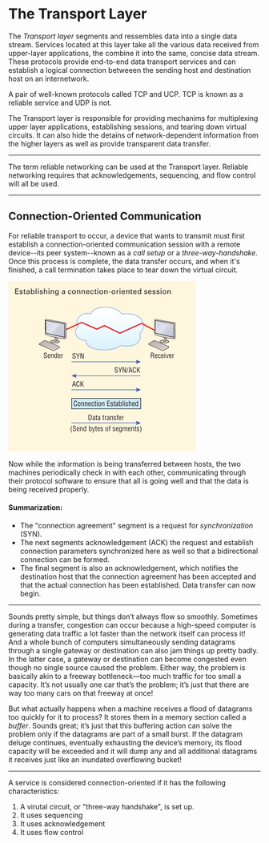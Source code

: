 # The Transport Layer

The *Transport layer* segments and ressembles data into a single data stream. Services located at this layer take all the various data received from upper-layer applications, the combine it into the same, concise data stream. These protocols provide end-to-end data transport services and can establish a logical connection betweeen the sending host and destination host on an internetwork.

A pair of well-known protocols called TCP and UCP. TCP is known as a reliable service and UDP is not.

The Transport layer is responsible for providing mechanims for multiplexing upper layer applications, establishing sessions, and tearing down virtual circuits. It can also hide the detains of network-dependent information from the higher layers as well as provide transparent data transfer.

----------

The term reliable networking can be used at the Transport layer. Reliable networking requires that acknowledgements, sequencing, and flow control will all be used.

----------


## Connection-Oriented Communication

For reliable transport to occur, a device that wants to transmit must first establish a connection-oriented communication session with a remote device--its peer system--known as a *call setup* or a *three-way-handshake*. Once this process is complete, the data transfer occurs, and when it's finished, a call termination takes place to tear down the virtual circuit.

![osi 10](../../assets/110-osi.png)

Now while the information is being transferred between hosts, the two machines periodically check in with each other, communicating through their protocol software to ensure that all is going well and that the data is being received properly.

#### Summarization:

- The "connection agreement" segment is a request for *synchronization* (SYN).
- The next segments acknowledgement (ACK) the request and establish connection parameters synchronized here as well so that a bidirectional connection can be formed.
- The final segment is also an acknowledgement, which notifies the destination host that the connection agreement has been accepted and that the actual connection has been established. Data transfer can now begin.

----------

Sounds pretty simple, but things don’t always flow so smoothly. Sometimes during a transfer, congestion can occur because a high-speed computer is generating data traffic a lot faster than the network itself can process it! And a whole bunch of computers simultaneously sending datagrams through a single gateway or destination can also jam things up pretty badly. In the latter case, a gateway or destination  can become congested even though no single source caused the problem. Either way, the problem is basically akin to a freeway bottleneck—too much traffic for too small a capacity. It’s not usually one car that’s the problem; it’s just that there are way too many cars on that freeway at once!


But what actually happens when a machine receives a flood of datagrams  too quickly for it to process? It stores them in a memory section  called a *buffer*. Sounds great; it’s just that this buffering action  can solve the problem only if the datagrams are part of a small burst. If the datagram deluge continues, eventually exhausting the device’s  memory, its flood capacity will be exceeded and it will dump any and  all additional datagrams it receives just like an inundated overflowing bucket!

----------


A service is considered connection-oriented if it has the following characteristics:

1. A virutal circuit, or "three-way handshake", is set up.
2. It uses sequencing
3. It uses acknowledgement
4. It uses flow control


